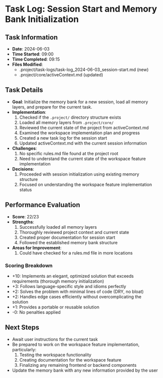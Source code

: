 # Task Log: Session Start and Memory Bank Initialization

## Task Information
- **Date**: 2024-06-03
- **Time Started**: 09:00
- **Time Completed**: 09:15
- **Files Modified**: 
  - .project/task-logs/task-log_2024-06-03_session-start.md (new)
  - .project/core/activeContext.md (updated)

## Task Details
- **Goal**: Initialize the memory bank for a new session, load all memory layers, and prepare for the current task.
- **Implementation**: 
  1. Checked if the `.project/` directory structure exists
  2. Loaded all memory layers from `.project/core/`
  3. Reviewed the current state of the project from activeContext.md
  4. Examined the workspace implementation plan and progress
  5. Created a new task log for the session start
  6. Updated activeContext.md with the current session information
- **Challenges**: 
  1. No specific rules.md file found at the project root
  2. Need to understand the current state of the workspace feature implementation
- **Decisions**: 
  1. Proceeded with session initialization using existing memory structure
  2. Focused on understanding the workspace feature implementation status

## Performance Evaluation
- **Score**: 22/23
- **Strengths**: 
  1. Successfully loaded all memory layers
  2. Thoroughly reviewed project context and current state
  3. Created proper documentation for session start
  4. Followed the established memory bank structure
- **Areas for Improvement**: 
  1. Could have checked for a rules.md file in more locations

### Scoring Breakdown
- +10: Implements an elegant, optimized solution that exceeds requirements (thorough memory initialization)
- +3: Follows language-specific style and idioms perfectly
- +2: Solves the problem with minimal lines of code (DRY, no bloat)
- +2: Handles edge cases efficiently without overcomplicating the solution
- +1: Provides a portable or reusable solution
- -0: No penalties applied

## Next Steps
- Await user instructions for the current task
- Be prepared to work on the workspace feature implementation, particularly:
  1. Testing the workspace functionality
  2. Creating documentation for the workspace feature
  3. Finalizing any remaining frontend or backend components
- Update the memory bank with any new information provided by the user
